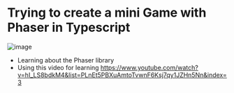 # Trying to create a mini Game with Phaser in Typescript 
![image](https://github.com/user-attachments/assets/5ae55ae1-016c-4ea8-8027-bdb421e03353)




- Learning about the Phaser library
- Using this video for learning https://www.youtube.com/watch?v=hI_LS8bdkM4&list=PLnEt5PBXuAmtoTvwnF6Ksj7qy1JZHn5Nn&index=3
